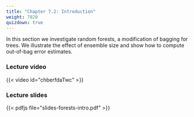 ```yaml
---
title: "Chapter 7.2: Introduction"
weight: 7020
quizdown: true
---
```

In this section we investigate random forests, a modification of bagging for trees. We illustrate the effect of ensemble size and show how to compute out-of-bag error estimates.

<!--more-->

### Lecture video

{{< video id="chberfdaTwc" >}}

### Lecture slides

{{< pdfjs file="slides-forests-intro.pdf" >}}
